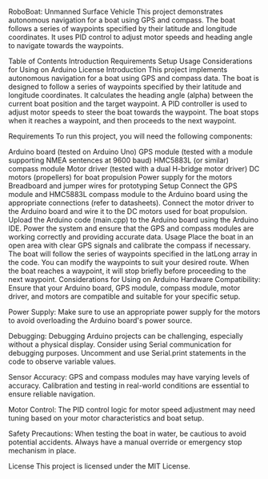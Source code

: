 RoboBoat: Unmanned Surface Vehicle
This project demonstrates autonomous navigation for a boat using GPS and compass. The boat follows a series of waypoints specified by their latitude and longitude coordinates. It uses PID control to adjust motor speeds and heading angle to navigate towards the waypoints.

Table of Contents
Introduction
Requirements
Setup
Usage
Considerations for Using on Arduino
License
Introduction
This project implements autonomous navigation for a boat using GPS and compass data. The boat is designed to follow a series of waypoints specified by their latitude and longitude coordinates. It calculates the heading angle (alpha) between the current boat position and the target waypoint. A PID controller is used to adjust motor speeds to steer the boat towards the waypoint. The boat stops when it reaches a waypoint, and then proceeds to the next waypoint.

Requirements
To run this project, you will need the following components:

Arduino board (tested on Arduino Uno)
GPS module (tested with a module supporting NMEA sentences at 9600 baud)
HMC5883L (or similar) compass module
Motor driver (tested with a dual H-bridge motor driver)
DC motors (propellers) for boat propulsion
Power supply for the motors
Breadboard and jumper wires for prototyping
Setup
Connect the GPS module and HMC5883L compass module to the Arduino board using the appropriate connections (refer to datasheets).
Connect the motor driver to the Arduino board and wire it to the DC motors used for boat propulsion.
Upload the Arduino code (main.cpp) to the Arduino board using the Arduino IDE.
Power the system and ensure that the GPS and compass modules are working correctly and providing accurate data.
Usage
Place the boat in an open area with clear GPS signals and calibrate the compass if necessary.
The boat will follow the series of waypoints specified in the latLong array in the code. You can modify the waypoints to suit your desired route.
When the boat reaches a waypoint, it will stop briefly before proceeding to the next waypoint.
Considerations for Using on Arduino
Hardware Compatibility: Ensure that your Arduino board, GPS module, compass module, motor driver, and motors are compatible and suitable for your specific setup.

Power Supply: Make sure to use an appropriate power supply for the motors to avoid overloading the Arduino board's power source.

Debugging: Debugging Arduino projects can be challenging, especially without a physical display. Consider using Serial communication for debugging purposes. Uncomment and use Serial.print statements in the code to observe variable values.

Sensor Accuracy: GPS and compass modules may have varying levels of accuracy. Calibration and testing in real-world conditions are essential to ensure reliable navigation.

Motor Control: The PID control logic for motor speed adjustment may need tuning based on your motor characteristics and boat setup.

Safety Precautions: When testing the boat in water, be cautious to avoid potential accidents. Always have a manual override or emergency stop mechanism in place.

License
This project is licensed under the MIT License.
